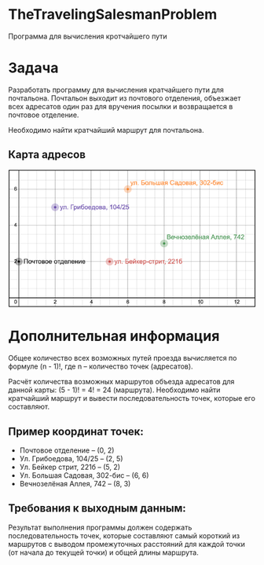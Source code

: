 # TheTravelingSalesmanProblem
Программа для вычисления кротчайшего пути

# Задача
Разработать программу для вычисления кратчайшего пути для почтальона.
Почтальон выходит из почтового отделения, объезжает всех адресатов один раз для вручения посылки и возвращается в почтовое отделение.

Необходимо найти кратчайший маршрут для почтальона.
## Карта адресов
![alt tag](https://github.com/MNV/python-basics/raw/main/README.assets/addresses_map.png)
# Дополнительная информация
Общее количество всех возможных путей проезда вычисляется по формуле (n - 1)!, где n – количество точек (адресатов).

Расчёт количества возможных маршрутов объезда адресатов для данной карты: (5 - 1)! = 4! = 24 (маршрута). Необходимо найти кратчайший маршрут и вывести последовательность точек, которые его составляют.

## Пример координат точек:

- Почтовое отделение – (0, 2)
- Ул. Грибоедова, 104/25 – (2, 5)
- Ул. Бейкер стрит, 221б – (5, 2)
- Ул. Большая Садовая, 302-бис – (6, 6)
- Вечнозелёная Аллея, 742 – (8, 3)

## Требования к выходным данным:

Результат выполнения программы должен содержать последовательность точек, которые составляют самый короткий из маршрутов с выводом промежуточных расстояний для каждой точки (от начала до текущей точки) и общей длины маршрута.
